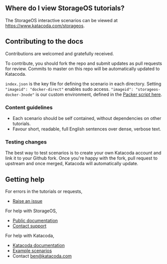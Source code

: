 ## Where do I view StorageOS tutorials?

The StorageOS interactive scenarios can be viewed at https://www.katacoda.com/storageos.

## Contributing to the docs

Contributions are welcomed and gratefully received.

To contribute, you should fork the repo and submit updates as pull requests for review. Commits to master on this repo will be automatically updated to Katacoda.

`index.json` is the key file for defining the scenario in each directory.
Setting `"imageid": "docker-direct"` enables sudo access.
`"imageid": "storageos-docker-3node"` is our custom environment, defined in the [Packer script here](https://github.com/katacoda-scenarios/storageos-tutorials/blob/master/environments/docker/packer.json).

### Content guidelines

* Each scenario should be self contained, without dependencies on other tutorials.
* Favour short, readable, full English sentences over dense, verbose text.

### Testing changes

The best way to test scenarios is to create your own Katacoda account and link it to your Github fork. Once you're happy with the fork, pull request to upstream and once merged, Katacoda will automatically update.

## Getting help

For errors in the tutorials or requests,
* [Raise an issue](https://github.com/storageos/tutorials/issues/new)

For help with StorageOS,
* [Public documentation](docs.storageos.com)
* [Contact support](mailto:support@storageos.com)

For help with Katacoda,
* [Katacoda documentation](www.katacoda.com/docs)
* [Example scenarios](https://github.com/katacoda-scenarios)
* Contact [ben@katacoda.com](mailto:ben@katacoda.com)
